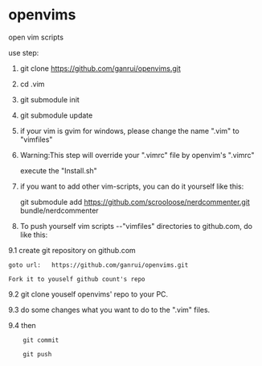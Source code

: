 openvims
========
open vim scripts

use step:

1.    git clone https://github.com/ganrui/openvims.git

2.    cd .vim

3.    git submodule init

4.    git submodule update

5. if your vim is gvim for windows, please change the name ".vim" to "vimfiles"

6. Warning:This step will override your ".vimrc" file by openvim's ".vimrc" 

    execute the "Install.sh" 

7. if you want to add other vim-scripts, you can do it yourself like this:

    git submodule add https://github.com/scrooloose/nerdcommenter.git bundle/nerdcommenter

8. To push yourself vim scripts --"vimfiles" directories to github.com, do like this:
    
9.1 create git repository on github.com

    goto url:   https://github.com/ganrui/openvims.git

    Fork it to youself github count's repo

9.2 git clone youself openvims' repo to your PC.

9.3 do some changes what you want to do to the ".vim" files.

9.4 then

        git commit 

        git push


